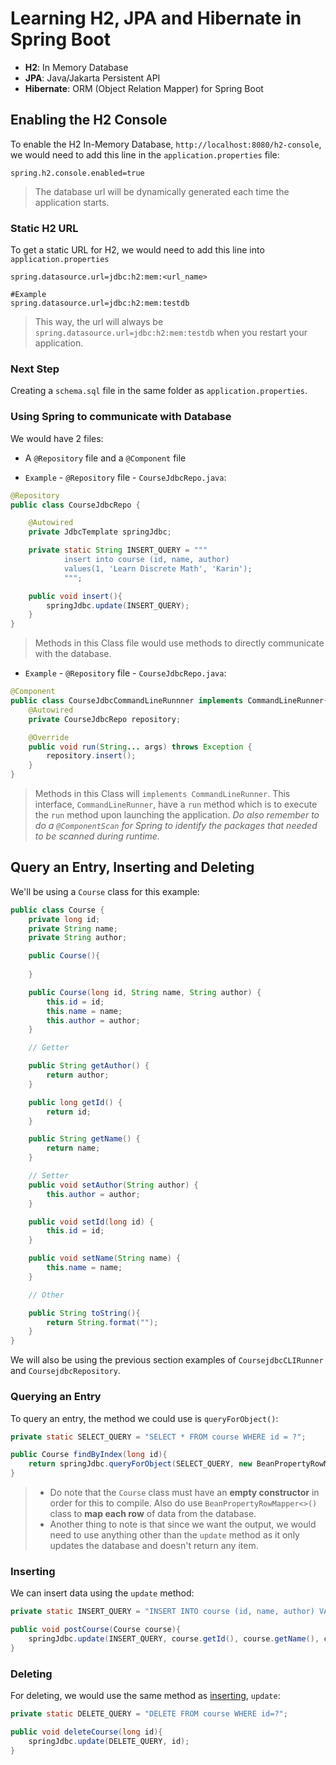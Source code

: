 # Learning H2, JPA and Hibernate in Spring Boot

- **H2**: In Memory Database
- **JPA**: Java/Jakarta Persistent API
- **Hibernate**: ORM (Object Relation Mapper) for Spring Boot

## Enabling the H2 Console

To enable the H2 In-Memory Database, `http://localhost:8080/h2-console`, we would need to add this line in the `application.properties` file:

```properties
spring.h2.console.enabled=true
```

> The database url will be dynamically generated each time the application starts.

### Static H2 URL

To get a static URL for H2, we would need to add this line into `application.properties`

```properties
spring.datasource.url=jdbc:h2:mem:<url_name>

#Example
spring.datasource.url=jdbc:h2:mem:testdb
```

> This way, the url will always be `spring.datasource.url=jdbc:h2:mem:testdb` when you restart your application.

### Next Step

Creating a `schema.sql` file in the same folder as `application.properties`.

### Using Spring to communicate with Database

We would have 2 files:

- A `@Repository` file and a `@Component` file

- `Example` - `@Repository` file - `CourseJdbcRepo.java`:

```Java
@Repository
public class CourseJdbcRepo {

    @Autowired
    private JdbcTemplate springJdbc;

    private static String INSERT_QUERY = """
            insert into course (id, name, author)
            values(1, 'Learn Discrete Math', 'Karin');
            """;

    public void insert(){
        springJdbc.update(INSERT_QUERY);
    }
}
```

> Methods in this Class file would use methods to directly communicate with the database.

- `Example` - `@Repository` file - `CourseJdbcRepo.java`:

```Java
@Component
public class CourseJdbcCommandLineRunnner implements CommandLineRunner{
    @Autowired
    private CourseJdbcRepo repository;

    @Override
    public void run(String... args) throws Exception {
        repository.insert();
    }
}
```

> Methods in this Class will `implements CommandLineRunner`. This interface, `CommandLineRunner`, have a `run` method which is to execute the `run` method upon launching the application. *Do also remember to do a `@ComponentScan` for Spring to identify the packages that needed to be scanned during runtime.*

## Query an Entry, Inserting and Deleting

We'll be using a `Course` class for this example:

```Java
public class Course {
    private long id;
    private String name;
    private String author;

    public Course(){
        
    }

    public Course(long id, String name, String author) {
        this.id = id;
        this.name = name;
        this.author = author;
    }

    // Getter

    public String getAuthor() {
        return author;
    }

    public long getId() {
        return id;
    }

    public String getName() {
        return name;
    }

    // Setter
    public void setAuthor(String author) {
        this.author = author;
    }

    public void setId(long id) {
        this.id = id;
    }

    public void setName(String name) {
        this.name = name;
    }

    // Other

    public String toString(){
        return String.format("");
    }
}

```

We will also be using the previous section examples of `CoursejdbcCLIRunner` and `CoursejdbcRepository`.

### Querying an Entry

To query an entry, the method we could use is `queryForObject()`:

```Java
private static SELECT_QUERY = "SELECT * FROM course WHERE id = ?";

public Course findByIndex(long id){
    return springJdbc.queryForObject(SELECT_QUERY, new BeanPropertyRowMapper<>(Course.class), id);
}
```

> - Do note that the `Course` class must have an **empty constructor** in order for this to compile. Also do use `BeanPropertyRowMapper<>()` class to **map each row** of data from the database.
> - Another thing to note is that since we want the output, we would need to use anything other than the `update` method as it only updates the database and doesn't return any item.

### Inserting

We can insert data using the `update` method:

```Java
private static INSERT_QUERY = "INSERT INTO course (id, name, author) VALUES (?, ?, ?);";

public void postCourse(Course course){
    springJdbc.update(INSERT_QUERY, course.getId(), course.getName(), course.getAuthor())
}
```

### Deleting

For deleting, we would use the same method as [inserting](#inserting), `update`:

```Java
private static DELETE_QUERY = "DELETE FROM course WHERE id=?";

public void deleteCourse(long id){
    springJdbc.update(DELETE_QUERY, id);
}
```
